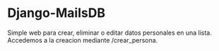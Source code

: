 # Django-MailsDB

Simple web para crear, eliminar o editar datos personales en una lista.
Accedemos a la creacion mediante /crear_persona.
